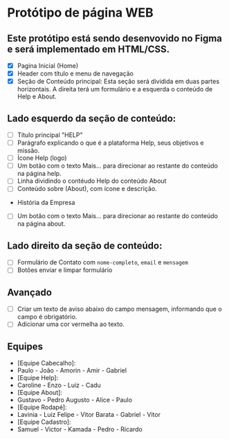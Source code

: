# Protótipo de página WEB

## Este protótipo está sendo desenvovido no Figma e será implementado  em HTML/CSS.

- [x] Pagina Inicial (Home)
- [x] Header com título e menu de navegação
- [x] Seção de Conteúdo  principal: Esta seção será dividida em duas partes horizontais.  A direita terá um formulário e a esquerda o conteúdo de Help e About.
## Lado esquerdo da seção de conteúdo:
- [ ] Título principal "HELP"
- [ ] Parágrafo explicando o que é a plataforma Help, seus objetivos e missão.
 - [ ] Ícone  Help (logo)
 - [ ] Um botão com o texto Mais...  para direcionar  ao restante do conteúdo na página help.
 - [ ] Linha dividindo o contéudo Help  do conteúdo About
 - [ ] Conteúdo sobre (About), com ícone e descrição.
 * História da Empresa
 - [ ] Um botão com o texto Mais...  para direcionar  ao restante do conteúdo na página about.
 ## Lado direito da seção de conteúdo:
 - [ ] Formulário de Contato com `nome-completo`, `email` e `mensagem`
 - [ ] Botões enviar e limpar formulário
 ## Avançado
  - [ ] Criar um texto de aviso abaixo do campo  mensagem, informando que o campo  é   obrigatório.
  - [ ] Adicionar uma cor vermelha ao texto.

 ## Equipes
 - [Equipe Cabecalho]:
 - Paulo - João - Amorin - Amir - Gabriel
 - [Equipe Help]:
 - Caroline - Enzo - Luiz - Cadu
 - [Equipe About]:
 - Gustavo - Pedro Augusto - Alice - Paulo
 - [Equipe Rodapé]:
 - Lavinia - Luiz Felipe - Vitor Barata - Gabriel - Vitor
 - [Equipe Cadastro]:
 - Samuel - Victor - Kamada - Pedro - Ricardo

